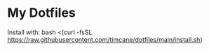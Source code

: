 # My Dotfiles

Install with: bash <(curl -fsSL https://raw.githubusercontent.com/timcane/dotfiles/main/install.sh)